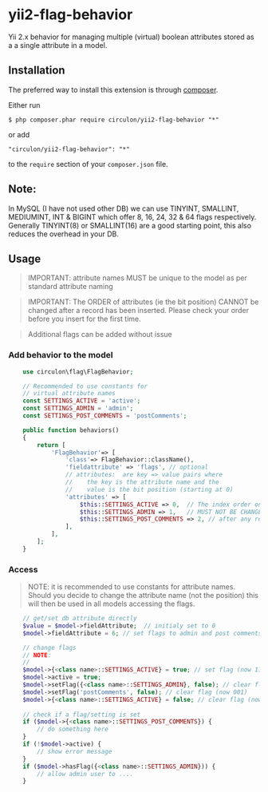 yii2-flag-behavior
==================

Yii 2.x behavior for managing multiple (virtual) boolean attributes stored as a a single attribute in a model.

## Installation

The preferred way to install this extension is through [composer](http://getcomposer.org/download/).

Either run

```
$ php composer.phar require circulon/yii2-flag-behavior "*"
```

or add

```
"circulon/yii2-flag-behavior": "*"
```

to the ```require``` section of your `composer.json` file.

## Note:
In MySQL (I have not used other DB) we can use TINYINT, SMALLINT, MEDIUMINT, INT & BIGINT which offer 8, 16, 24, 32 & 64 flags respectively. 
Generally TINYINT(8) or SMALLINT(16) are a good starting point, this also reduces the overhead in your DB.

## Usage

> IMPORTANT: attribute names MUST be unique to the model as per standard attribute naming

> IMPORTANT: The ORDER of attributes (ie the bit position) CANNOT be changed after a record has been inserted.
Please check your order before you insert for the first time. 

> Additional flags can be added without issue 

### Add behavior to the model
```php
    use circulon\flag\FlagBehavior;

    // Recommended to use constants for 
    // virtual attribute names
    const SETTINGS_ACTIVE = 'active';
    const SETTINGS_ADMIN = 'admin';
    const SETTINGS_POST_COMMENTS = 'postComments';

    public function behaviors()
    {
        return [
            'FlagBehavior'=> [
                'class'=> FlagBehavior::className(),
                'fieldattribute' => 'flags', // optional 
                // attributes:  are key => value pairs where
                //    the key is the attribute name and the 
                //    value is the bit position (starting at 0)
                'attributes' => [ 
                    $this::SETTINGS_ACTIVE => 0,  // The index order once set
                    $this::SETTINGS_ADMIN => 1,   // MUST NOT BE CHANGED 
                    $this::SETTINGS_POST_COMMENTS => 2, // after any records have been inserted
                ],
            ],
        ];
    }
```    

### Access

> NOTE: it is recommended to use constants for attribute names. 
Should you decide to change the attribute name (not the position) this will then
be used in all models accessing the flags. 

```php
    // get/set db attribute directly
    $value = $model->fieldAttribute;  // initialy set to 0 
    $model->fieldAttribute = 6; // set flags to admin and post comments (110)

    // change flags
    // NOTE: 
    // 
    $model->{<class name>::SETTINGS_ACTIVE} = true; // set flag (now 111)
    $model->active = true; 
    $model->setFlag({<class name>::SETTINGS_ADMIN}, false); // clear flag (now 101)
    $model->setFlag('postComments', false); // clear flag (now 001)
    $model->{<class name>::SETTINGS_ACTIVE} = false; // clear flag (now 000)
    
    // check if a flag/setting is set
    if ($model->{<class name>::SETTINGS_POST_COMMENTS}) {
        // do something here
    }
    if (!$model->active) {
        // show error message
    }
    if ($model->hasFlag({<class name>::SETTINGS_ADMIN})) {
        // allow admin user to ....
    }
  
```
    
    

